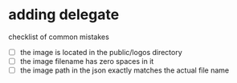 
# adding delegate


checklist of common mistakes

- [ ] the image is located in the public/logos directory
- [ ] the image filename has zero spaces in it
- [ ] the image path in the json exactly matches the actual file name
